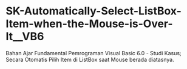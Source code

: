 # SK-Automatically-Select-ListBox-Item-when-the-Mouse-is-Over-It__VB6
Bahan Ajar Fundamental Pemrograman Visual Basic 6.0 - Studi Kasus; Secara Otomatis Pilih Item di ListBox saat Mouse berada diatasnya.

